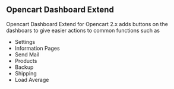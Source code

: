 Opencart Dashboard Extend
---------------------------

Opencart Dashboard Extend for Opencart 2.x adds buttons on the dashboars to give easier actions to common functions such as 

* Settings
* Information Pages
* Send Mail
* Products
* Backup
* Shipping
* Load Average



